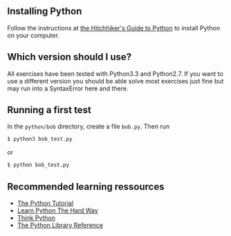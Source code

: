 ## Installing Python

Follow the instructions at [the Hitchhiker's Guide to Python](http://docs.python-guide.org/en/latest/#getting-started) to install Python on your computer.


## Which version should I use?

All exercises have been tested with Python3.3 and Python2.7. If you want to use a different version you should be able solve most exercises just fine but may run into a SyntaxError here and there.


## Running a first test

In the `python/bob` directory, create a file `bob.py`.
Then run

```bash
$ python3 bob_test.py
```

or

```bash
$ python bob_test.py
```


## Recommended learning ressources

* [The Python Tutorial](https://docs.python.org/3/tutorial/)
* [Learn Python The Hard Way](http://learnpythonthehardway.org/book/)
* [Think Python](http://www.greenteapress.com/thinkpython/html/index.html)
* [The Python Library Reference](https://docs.python.org/3/library/index.html)
